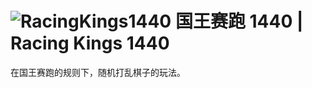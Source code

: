 # ![RacingKings1440](https://github.com/gbtami/pychess-variants/blob/master/static/icons/Racingkings960.svg) 国王赛跑 1440 | Racing Kings 1440

在国王赛跑的规则下，随机打乱棋子的玩法。
